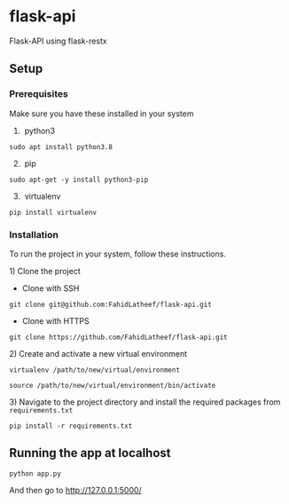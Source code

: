 # flask-api
Flask-API using flask-restx

## Setup

### Prerequisites

Make sure you have these installed in your system

1. &nbsp;python3

```
sudo apt install python3.8
```

2. &nbsp;pip

```
sudo apt-get -y install python3-pip
```

3. &nbsp;virtualenv

```
pip install virtualenv
```

### Installation

To run the project in your system, follow these instructions.

1)&nbsp;Clone the project

- Clone with SSH

```
git clone git@github.com:FahidLatheef/flask-api.git
```

- Clone with HTTPS

```
git clone https://github.com/FahidLatheef/flask-api.git
```

2)&nbsp;Create and activate a new virtual environment

```
virtualenv /path/to/new/virtual/environment

source /path/to/new/virtual/environment/bin/activate
```

3)&nbsp;Navigate to the project directory and install the required packages from `requirements.txt`

```
pip install -r requirements.txt
```
## Running the app at localhost
```
python app.py
```

And then go to http://127.0.0.1:5000/



